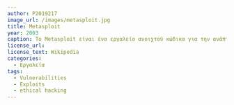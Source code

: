 ```yaml
---
author: P2019217
image_url: /images/metasploit.jpg
title: Metasploit
year: 2003
caption: Το Metasploit είναι ένα εργαλείο ανοιχτού κώδικα για την ανάπτυξη και εκτέλεση κώδικα εκμετάλλευσης σε απομακρυσμένο μηχάνημα στόχο. Ακόμη το Metasploit Project περιλαμβάνει εργαλεία anti-forensic και evasion, μερικά από τα οποία είναι ενσωματωμένα στο Metasploit Framework. Το Metasploit είναι προεγκατεστημένο στο λειτουργικό σύστημα Kali Linux. 
license_url:
license_text: Wikipedia
categories:
  - Εργαλεία
tags:
  - Vulnerabilities
  - Exploits
  - ethical hacking
---
```

